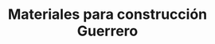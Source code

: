 ---
title: "Materiales para construcción Guerrero"
url: /villa-de-etla/materiales-para-construccion-guerrero/
shop: comercio
---